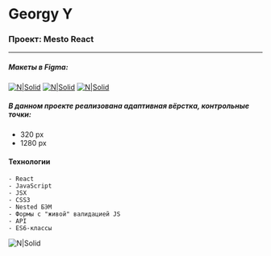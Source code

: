# Georgy Y
### Проект: Mesto React

-----------

##### Макеты в Figma:
[![N|Solid](https://img.shields.io/badge/-Макет%201-green)](https://www.figma.com/file/xXwU6W6VRQ7sVhO9e7YVhg/JavaScript.-Sprint-4?node-id=0%3A1)
[![N|Solid](https://img.shields.io/badge/-Макет%202-blue)](https://www.figma.com/file/WqY65yIrXc99ELcomUBXGA/JavaScript.-Sprint-6?node-id=0%3A1)
[![N|Solid](https://img.shields.io/badge/-Макет%203-orange)](https://www.figma.com/file/DQWSmTqQIeTlNuX4cXhbdS/JavaScript-9-sprint?node-id=0%3A1)

<!-- [![N|Solid](https://img.shields.io/badge/-Посмотреть%20сайт%20на%20GitHub--Pages-red)](https://y-georgy.github.io/mesto/) -->

##### В данном проекте реализована адаптивная вёрстка, контрольные точки:
- 320 px
- 1280 px

#### Технологии

```
- React
- JavaScript
- JSX
- CSS3
- Nested БЭМ
- Формы с "живой" валидацией JS
- API
- ES6-классы

```

![N|Solid](https://img.shields.io/badge/-©%202021-red)
